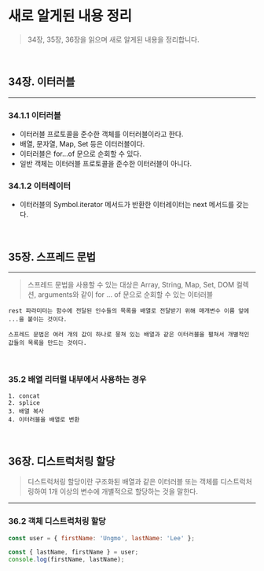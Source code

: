 # 새로 알게된 내용 정리

> 34장, 35장, 36장을 읽으며 새로 알게된 내용을 정리합니다.

<br>

## 34장. 이터러블

<hr>

### 34.1.1 이터러블

- 이터러블 프로토콜을 준수한 객체를 이터러블이라고 한다.
- 배열, 문자열, Map, Set 등은 이터러블이다.
- 이터러블은 for...of 문으로 순회할 수 있다.
- 일반 객체는 이터러블 프로토콜을 준수한 이터러블이 아니다.

### 34.1.2 이터레이터

- 이터러블의 Symbol.iterator 메서드가 반환한 이터레이터는 next 메서드를 갖는다.

<br>

## 35장. 스프레드 문법

<hr>

> 스프레드 문법을 사용할 수 있는 대상은 Array, String, Map, Set, DOM 컬렉션, arguments와 같이 for ... of 문으로 순회할 수 있는 이터러블

```
rest 파라미터는 함수에 전달된 인수들의 목록을 배열로 전달받기 위해 매개변수 이름 앞에 ...을 붙이는 것이다.

스프레드 문법은 여러 개의 값이 하나로 뭉쳐 있는 배열과 같은 이터러블을 펼쳐서 개별적인 값들의 목록을 만드는 것이다.
```

<br>

### 35.2 배열 리터럴 내부에서 사용하는 경우

```
1. concat
2. splice
3. 배열 복사
4. 이터러블을 배열로 변환
```

<br>

## 36장. 디스트럭처링 할당

> 디스트럭처링 할당이란 구조화된 배열과 같은 이터러블 또는 객체를 디스트럭처링하여 1개 이상의 변수에 개별적으로 할당하는 것을 말한다.

<hr>

### 36.2 객체 디스트럭처링 할당

```js
const user = { firstName: 'Ungmo', lastName: 'Lee' };

const { lastName, firstName } = user;
console.log(firstName, lastName);
```
